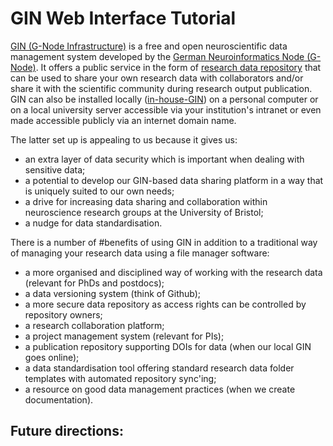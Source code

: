 # GIN Web Interface Tutorial

[GIN (G-Node Infrastructure)](https://gin.g-node.org/G-Node/Info/wiki) is a free and open neuroscientific data management system developed by the [German Neuroinformatics Node (G-Node)](https://www.g-node.org/). It offers a public service in the form of [research data repository](https://gin.g-node.org/) that can be used to share your own research data with collaborators and/or share it with the scientific community during research output publication. GIN can also be installed locally ([in-house-GIN](https://gin.g-node.org/G-Node/Info/wiki/In+House)) on a personal computer or on a local university server accessible via your institution's intranet or even made accessible publicly via an internet domain name.

The latter set up is appealing to us because it gives us:
- an extra layer of data security which is important when dealing with sensitive data;
- a potential to develop our GIN-based data sharing platform in a way that is uniquely suited to our own needs;
- a drive for increasing data sharing and collaboration within neuroscience research groups at the University of Bristol;
- a nudge for data standardisation.

There is a number of #benefits of using GIN in addition to a traditional way of managing your research data using a file manager software:
- a more organised and disciplined way of working with the research data (relevant for PhDs and postdocs);
- a data versioning system (think of Github);
- a more secure data repository as access rights can be controlled by repository owners;
- a research collaboration platform;
- a project management system (relevant for PIs);
- a publication repository supporting DOIs for data (when our local GIN goes online);
- a data standardisation tool offering standard research data folder templates with automated repository sync'ing;
- a resource on good data management practices (when we create documentation).

Future directions:
- 
